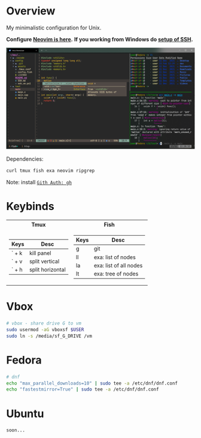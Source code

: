 # Overview
My minimalistic configuration for Unix.  

**Configure [Neovim is here](https://github.com/vad56/my-nvim).**
**If you working from Windows do [setup of SSH](./SSH.md).**

![demo](./assets/demo.png) 


Dependencies:
```bash
curl tmux fish exa neovim ripgrep
```
Note: install [`Gith Auth: gh`](https://github.com/cli/cli#installation)

# Keybinds

<table>
<tr> <th>Tmux</th> <th>Fish</th> </tr>
<tr><td>

Keys | Desc
---|---
` + k | kill panel
` + v | split vertical
` + h | split horizontal
  
</td><td>

Keys | Desc
---|---
g | git
ll | exa: list of nodes
la | exa: list of all nodes
lt | exa: tree of nodes
  
</td></tr>
</table>

# Vbox
```bash
# vbox - share drive G to vm
sudo usermod -aG vboxsf $USER
sudo ln -s /media/sf_G_DRIVE /vm
```
# Fedora
```bash
# dnf
echo "max_parallel_downloads=10" | sudo tee -a /etc/dnf/dnf.conf
echo "fastestmirror=True" | sudo tee -a /etc/dnf/dnf.conf
```

# Ubuntu
```bash
soon...
```
